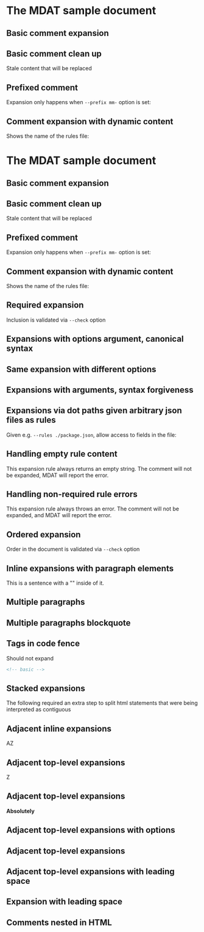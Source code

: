 # The MDAT sample document

## Basic comment expansion

<!-- basic -->

## Basic comment clean up

<!-- basic -->

Stale content that will be replaced

<!-- /basic -->

## Prefixed comment

Expansion only happens when `--prefix mm-` option is set:

<!-- mm-basic -->

## Comment expansion with dynamic content

Shows the name of the rules file:

# The MDAT sample document

## Basic comment expansion

<!-- basic -->

## Basic comment clean up

<!-- basic -->

Stale content that will be replaced

<!-- /basic -->

## Prefixed comment

Expansion only happens when `--prefix mm-` option is set:

<!-- mm-basic -->

## Comment expansion with dynamic content

Shows the name of the rules file:

<!-- basic-dynamic -->

## Required expansion

Inclusion is validated via `--check` option

<!-- basic-list-required -->

## Expansions with options argument, canonical syntax

<!-- basic-options {prefix: "🪴 ", suffix: " 🪴"} -->

## Same expansion with different options

<!-- basic-options {prefix: "🌳 ", suffix: " 🌳"} -->

## Expansions with arguments, syntax forgiveness

<!--- basic-options {prefix: "🪴 ", suffix: " 🪴"} -->

## Expansions via dot paths given arbitrary json files as rules

Given e.g. `--rules ./package.json`, allow access to fields in the file:

<!--- name -->

<!--- author.name -->

## Handling empty rule content

This expansion rule always returns an empty string. The comment will not be expanded, MDAT will report the error.

<!-- basic-empty -->

## Handling non-required rule errors

This expansion rule always throws an error. The comment will not be expanded, and MDAT will report the error.

<!-- basic-throws -->

## Ordered expansion

Order in the document is validated via `--check` option

<!-- basic-ordered-2 -->

<!-- basic-ordered-1 -->

## Inline expansions with paragraph elements

This is a sentence with a "_<!-- basic-inline -->_" inside of it.

## Multiple paragraphs

<!-- basic-multiple-paragraphs -->

## Multiple paragraphs blockquote

> <!-- basic-multiple-paragraphs -->

## Tags in code fence

Should not expand

```html
<!-- basic -->
```

## Stacked expansions

<!-- basic -->

<!-- basic -->

The following required an extra step to split html statements that were being interpreted as contiguous

## Adjacent inline expansions

A<!-- basic --><!-- /basic --><!-- basic --><!-- /basic -->Z

## Adjacent top-level expansions

<!-- basic --><!-- basic -->Z

## Adjacent top-level expansions

<!-- basic --><b>Absolutely</b><!-- basic -->

## Adjacent top-level expansions with options

<!-- basic-options {prefix: "🪴 ", suffix: " 🪴"} --><!-- basic-options {prefix: "🪴 ", suffix: " 🪴"} -->

## Adjacent top-level expansions

<!-- basic --><!-- basic -->

## Adjacent top-level expansions with leading space

 <!-- basic --><!-- basic -->

## Expansion with leading space

 <!-- basic -->

## Comments nested in HTML

<em>

<!-- basic -->

</em>
